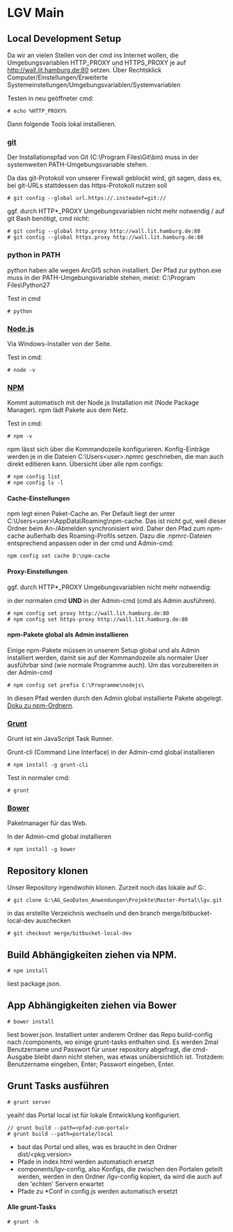 # LGV Main

## Local Development Setup

Da wir an vielen Stellen von der cmd ins Internet wollen, die Umgebungsvariablen HTTP_PROXY und HTTPS_PROXY je auf http://wall.lit.hamburg.de:80 setzen.  Über Rechtsklick Computer/Einstellungen/Erweiterte Systemeinstellungen/Umgebungsvariablen/Systemvariablen

Testen in neu geöffneter cmd:
```
# echo %HTTP_PROXY%
```

Dann folgende Tools lokal installieren.

### [git](http://git-scm.com/)
Der Installationspfad von Git (C:\Program Files\Git\bin\) muss in der systemweiten PATH-Umgebungsvariable stehen.

Da das git-Protokoll von unserer Firewall geblockt wird, git sagen, dass es, bei git-URLs stattdessen das https-Protokoll nutzen soll
```
# git config --global url.https://.insteadof=git://
```

ggf. durch HTTP*_PROXY Umgebungsvariablen nicht mehr notwendig / auf git Bash benötigt, cmd nicht:

```
# git config --global http.proxy http://wall.lit.hamburg.de:80
# git config --global https.proxy http://wall.lit.hamburg.de:80
```

### python in PATH
python haben alle wegen ArcGIS schon installiert.
Der Pfad zur python.exe muss in der PATH-Umgebungsvariable stehen, meist: C:\Program Files\Python27

Test in cmd

```
# python
```

### [Node.js](http://nodejs.org)

Via Windows-Installer von der Seite.

Test in cmd:

```
# node -v
```

### [NPM](http://npmjs.org)

Kommt automatisch mit der Node.js Installation mit (Node Package Manager). npm lädt Pakete aus dem Netz.

Test in cmd:

```
# npm -v
```

npm lässt sich über die Kommandozeile konfigurieren. Konfig-Einträge werden je in die Dateien C:\Users\<user>\.npmrc geschrieben, die man auch direkt editieren kann. Übersicht über alle npm configs:

```
# npm config list
# npm config ls -l
```

#### Cache-Einstellungen

npm legt einen Paket-Cache an. Per Default liegt der unter C:\Users\<user>\AppData\Roaming\npm-cache. Das ist nicht gut, weil dieser Ordner beim An-/Abmelden synchronisiert wird. Daher den Pfad zum npm-cache außerhalb des Roaming-Profils setzen. Dazu die .npmrc-Dateien entsprechend anpassen oder in der cmd und Admin-cmd:

```
npm config set cache D:\npm-cache
```

#### Proxy-Einstellungen

ggf. durch HTTP*_PROXY Umgebungsvariablen nicht mehr notwendig:

in der normalen cmd **UND** in der Admin-cmd (cmd als Admin ausführen).

```
# npm config set proxy http://wall.lit.hamburg.de:80
# npm config set https-proxy http://wall.lit.hamburg.de:80
```

#### npm-Pakete global als Admin installieren
Einige npm-Pakete müssen in unserem Setup global und als Admin installiert werden, damit sie auf der Kommandozeile als normaler User ausführbar sind (wie normale Programme auch). Um das vorzubereiten in der Admin-cmd

```
# npm config set prefix C:\Programme\nodejs\
```

In diesen Pfad werden durch den Admin global installierte Pakete abgelegt. [Doku zu npm-Ordnern](https://docs.npmjs.com/files/folders).

### [Grunt](http://gruntjs.com/)
Grunt ist ein JavaScript Task Runner.

Grunt-cli (Command Line Interface) in der Admin-cmd global installieren
```
# npm install -g grunt-cli
```

Test in normaler cmd:
```
# grunt
```

### [Bower](http://bower.io)
Paketmanager für das Web.

In der Admin-cmd global installieren

```
# npm install -g bower
```

## Repository klonen

Unser Repository irgendwohin klonen. Zurzeit noch das lokale auf G:.

```
# git clone G:\AG_GeoDaten_Anwendungen\Projekte\Master-Portal\lgv.git
```

in das erstellte Verzeichnis wechseln und den branch merge/bitbucket-local-dev auschecken

```
# git checkout merge/bitbucket-local-dev
```


## Build Abhängigkeiten ziehen via NPM.

```
# npm install
```

liest package.json.


## App Abhängigkeiten ziehen via Bower

```
# bower install
```

liest bower.json. Installiert unter anderem Ordner das Repo build-config nach /components, wo einige grunt-tasks enthalten sind. Es werden 2mal Benutzername und Passwort für unser repository abgefragt, die cmd-Ausgabe bleibt dann nicht stehen, was etwas unübersichtlich ist. Trotzdem: Benutzername eingeben, Enter; Passwort eingeben, Enter.


## Grunt Tasks ausführen


```
# grunt server
```

yeaih! das Portal local ist für lokale Entwicklung konfiguriert.


```
// grunt build --path=<pfad-zum-portal>
# grunt build --path=portale/local
```

- baut das Portal und alles, was es braucht in den Ordner dist/<pkg.version>
- Pfade in index.html werden automatisch ersetzt
- components/lgv-config, also Konfigs, die zwischen den Portalen geteilt werden, werden in den Ordner /lgv-config kopiert, da wird die auch auf den 'echten' Servern erwartet
 - Pfade zu *Conf in config.js werden automatisch ersetzt

#### Alle grunt-Tasks

```
# grunt -h
```
